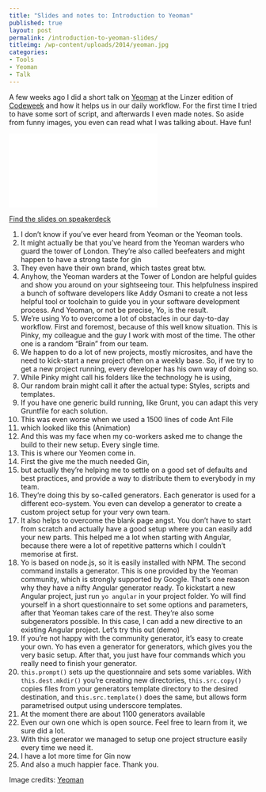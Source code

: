 ```yaml
---
title: "Slides and notes to: Introduction to Yeoman"
published: true
layout: post
permalink: /introduction-to-yeoman-slides/
titleimg: /wp-content/uploads/2014/yeoman.jpg
categories:
- Tools
- Yeoman
- Talk
---
```


A few weeks ago I did a short talk on [Yeoman](http://yeoman.io) at the Linzer edition of [Codeweek](http://codeweek.eu) and how it helps us in our daily workflow. For the first time I tried to have some sort of script, and afterwards I even made notes. So aside from funny images, you even can read what I was talking about. Have fun!

<div class="aspect ratio-4-to-3">
	<iframe class="speakerdeck-iframe" frameborder="0" src="//speakerdeck.com/player/35abc1f061d00132d663726ecad34358?" allowfullscreen="true" mozallowfullscreen="true" webkitallowfullscreen="true"></iframe>
</div>

[Find the slides on speakerdeck](https://speakerdeck.com/ddprrt/a-short-introduction-to-yeoman)

1. I don’t know if you’ve ever heard from Yeoman or the Yeoman tools.
2. It might actually be that you’ve heard from the Yeoman warders who guard the tower of London. They’re also called beefeaters and might happen to have a strong taste for gin
3. They even have their own brand, which tastes great btw.
4. Anyhow, the Yeoman warders at the Tower of London are helpful guides and show you around on your sightseeing tour. This helpfulness inspired a bunch of software developers like Addy Osmani to create a not less helpful tool or toolchain to guide you in your software development process. And Yeoman, or not be precise, Yo, is the result.
5. We’re using Yo to overcome a lot of obstacles in our day-to-day workflow. First and foremost, because of this well know situation. This is Pinky, my colleague and the guy I work with most of the time. The other one is a random “Brain” from our team. 
6. We happen to do a lot of new projects, mostly microsites, and have the need to kick-start a new project often on a weekly base. So, if we try to get a new project running, every developer has his own way of doing so.
7. While Pinky might call his folders like the technology he is using,
8. Our random brain might call it after the actual type: Styles, scripts and templates.
9. If you have one generic build running, like Grunt, you can adapt this very Gruntfile for each solution.
10. This was even worse when we used a 1500 lines of code Ant File
11. which looked like this (Animation)
12. And this was my face when my co-workers asked me to change the build to their new setup. Every single time.
13. This is where our Yeomen come in. 
14. First the give me the much needed Gin,
15. but actually they’re helping me to settle on a good set of defaults and best practices, and provide a way to distribute them to everybody in my team.
16. They’re doing this by so-called generators. Each generator is used for a different eco-system. You even can develop a generator to create a custom project setup for your very own team.
17. It also helps to overcome the blank page angst. You don’t have to start from scratch and actually have a good setup where you can easily add your new parts. This helped me a lot when starting with Angular, because there were a lot of repetitive patterns which I couldn’t memorise at first.
18. Yo is based on node.js, so it is easily installed with NPM. The second command installs a generator. This is one provided by the Yeoman community, which is strongly supported by Google. That’s one reason why they have a nifty Angular generator ready. To kickstart a new Angular project, just run `yo angular` in your project folder. Yo will find yourself in a short questionnaire to set some options and parameters, after that Yeoman takes care of the rest. They’re also some subgenerators possible. In this case, I can add a new directive to an existing Angular project. Let’s try this out (demo)
19. If you’re not happy with the community generator, it’s easy to create your own. Yo has even a generator for generators, which gives you the very basic setup. After that, you just have four commands which you really need to finish your generator.
20. `this.prompt()` sets up the questionnaire and sets some variables. With `this.dest.mkdir()` you’re creating new directories, `this.src.copy()` copies files from your generators template directory to the desired destination, and `this.src.template()` does the same, but allows form parametrised output using underscore templates.
21. At the moment there are about 1100 generators available
22. Even our own one which is open source. Feel free to learn from it, we sure did a lot.
23. With this generator we managed to setup one project structure easily every time we need it.
24. I have a lot more time for Gin now
25. And also a much happier face. Thank you.

Image credits: [Yeoman](http://www.yeoman.io)
